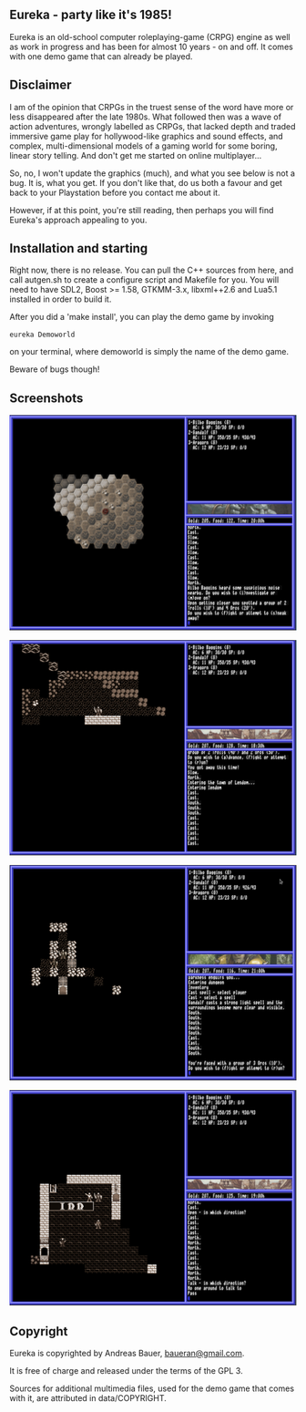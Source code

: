 ## Eureka - party like it's 1985!
Eureka is an old-school computer roleplaying-game (CRPG) engine as well as work
in progress and has been for almost 10 years - on and off.  It comes with one
demo game that can already be played.

## Disclaimer
I am of the opinion that CRPGs in the truest sense of the word have more or
less disappeared after the late 1980s.  What followed then was a wave of
action adventures, wrongly labelled as CRPGs, that lacked depth and traded
immersive game play for hollywood-like graphics and sound effects, and
complex, multi-dimensional models of a gaming world for some boring, linear
story telling.  And don't get me started on online multiplayer...

So, no, I won't update the graphics (much), and what you see below is not a
bug.  It is, what you get.  If you don't like that, do us both a favour and
get back to your Playstation before you contact me about it.

However, if at this point, you're still reading, then perhaps you will find
Eureka's approach appealing to you.

## Installation and starting
Right now, there is no release. You can pull the C++ sources from here, and
call autgen.sh to create a configure script and Makefile for you.  You will
need to have SDL2, Boost >= 1.58, GTKMM-3.x, libxml++2.6 and Lua5.1 installed
in order to build it.

After you did a 'make install', you can play the demo game by invoking

    eureka Demoworld

on your terminal, where demoworld is simply the name of the demo game.

Beware of bugs though!

## Screenshots

![Wilderness](docs/img/out.gif)

![Indoors](docs/img/lendom.gif)

![Battle](docs/img/battle.gif)

![Conversation](docs/img/talk.gif)

## Copyright

Eureka is copyrighted by Andreas Bauer, baueran@gmail.com.

It is free of charge and released under the terms of the GPL 3.

Sources for additional multimedia files, used for the demo game that comes with it, 
are attributed in data/COPYRIGHT.
